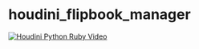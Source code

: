 # houdini_flipbook_manager



[![Houdini Python Ruby Video](https://img.youtube.com/vihnLAP-H8VjE/0.jpg)](https://youtu.be/hnLAP-H8VjE)
